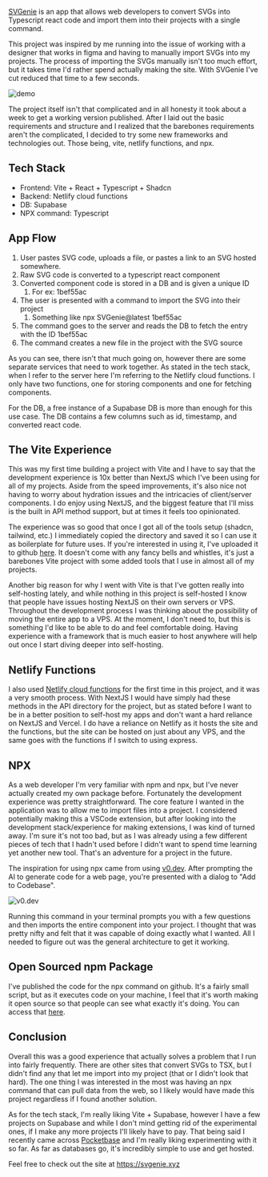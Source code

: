 
[SVGenie](https://svgenie.xyz) is an app that allows web developers to convert SVGs into Typescript react code and import them into their projects with a single command. 

This project was inspired by me running into the issue of working with a designer that works in figma and having to manually import SVGs into my projects. The process of importing the SVGs manually isn't too much effort, but it takes time I'd rather spend actually making the site. With SVGenie I've cut reduced that time to a few seconds.

![demo](https://s11.gifyu.com/images/SGsPN.gif)

The project itself isn't that complicated and in all honesty it took about a week to get a working version published. After I laid out the basic requirements and structure and I realized that the barebones requirements aren't the complicated, I decided to try some new frameworks and technologies out. Those being, vite, netlify functions, and npx.

## Tech Stack
- Frontend: Vite + React + Typescript + Shadcn
- Backend: Netlify cloud functions
- DB: Supabase
- NPX command: Typescript

## App Flow
1. User pastes SVG code, uploads a file, or pastes a link to an SVG hosted somewhere.
2. Raw SVG code is converted to a typescript react component
3. Converted component code is stored in a DB and is given a unique ID
	1. For ex: 1bef55ac
4. The user is presented with a command to import the SVG into their project
	1. Something like npx SVGenie@latest 1bef55ac
5. The command goes to the server and reads the DB to fetch the entry with the ID 1bef55ac
6. The command creates a new file in the project with the SVG source

As you can see, there isn't that much going on, however there are some separate services that need to work together. As stated in the tech stack, when I refer to the server here I'm referring to the Netlify cloud functions. I only have two functions, one for storing components and one for fetching components.

For the DB, a free instance of a Supabase DB is more than enough for this use case. The DB contains a few columns such as id, timestamp, and converted react code.

## The Vite Experience 
This was my first time building a project with Vite and I have to say that the development experience is 10x better than NextJS which I've been using for all of my projects. Aside from the speed improvements, it's also nice not having to worry about hydration issues and the intricacies of client/server components. I do enjoy using NextJS, and the biggest feature that I'll miss is the built in API method support, but at times it feels too opinionated. 

The experience was so good that once I got all of the tools setup (shadcn, tailwind, etc.) I immediately copied the directory and saved it so I can use it as boilerplate for future uses. If you're interested in using it, I've uploaded it to github [here](https://github.com/lorem-ipsumm/Vite-React-Tailwind-Shadcn-Boilerplate). It doesn't come with any fancy bells and whistles, it's just a barebones Vite project with some added tools that I use in almost all of my projects.

Another big reason for why I went with Vite is that I've gotten really into self-hosting lately, and while nothing in this project is self-hosted I know that people have issues hosting NextJS on their own servers or VPS. Throughout the development process I was thinking about the possibility of moving the entire app to a VPS. At the moment, I don't need to, but this is something I'd like to be able to do and feel comfortable doing. Having experience with a framework that is much easier to host anywhere will help out once I start diving deeper into self-hosting.

## Netlify Functions
I also used [Netlify cloud functions](https://www.netlify.com/platform/core/functions/) for the first time in this project, and it was a very smooth process. With NextJS I would have simply had these methods in the API directory for the project, but as stated before I want to be in a better position to self-host my apps and don't want a hard reliance on NextJS and Vercel. I do have a reliance on Netlify as it hosts the site and the functions, but the site can be hosted on just about any VPS, and the same goes with the functions if I switch to using express.

## NPX 
As a web developer I'm very familiar with npm and npx, but I've never actually created my own package before. Fortunately the development experience was pretty straightforward. The core feature I wanted in the application was to allow me to import files into a project. I considered potentially making this a VSCode extension, but after looking into the development stack/experience for making extensions, I was kind of turned away. I'm sure it's not too bad, but as I was already using a few different pieces of tech that I hadn't used before I didn't want to spend time learning yet another new tool. That's an adventure for a project in the future.

The inspiration for using npx came from using [v0.dev](v0.dev). After prompting the AI to generate code for a web page, you're presented with a dialog to "Add to Codebase".

![v0.dev](https://i.ibb.co/317nX52/Screenshot-20241120-112622.png)

Running this command in your terminal prompts you with a few questions and then imports the entire component into your project. I thought that was pretty nifty and felt that it was capable of doing exactly what I wanted. All I needed to figure out was the general architecture to get it working.

## Open Sourced npm Package
I've published the code for the npx command on github. It's a fairly small script, but as it executes code on your machine, I feel that it's worth making it open source so that people can see what exactly it's doing. You can access that [here](https://github.com/lorem-ipsumm/svgenie-package).

## Conclusion
Overall this was a good experience that actually solves a problem that I run into fairly frequently. There are other sites that convert SVGs to TSX, but I didn't find any that let me import into my project (that or I didn't look that hard). The one thing I was interested in the most was having an npx command that can pull data from the web, so I likely would have made this project regardless if I found another solution.

As for the tech stack, I'm really liking Vite + Supabase, however I have a few projects on Supabase and while I don't mind getting rid of the experimental ones, if I make any more projects I'll likely have to pay. That being said I recently came across [Pocketbase](https://pocketbase.io/) and I'm really liking experimenting with it so far. As far as databases go, it's incredibly simple to use and get hosted.

Feel free to check out the site at https://svgenie.xyz